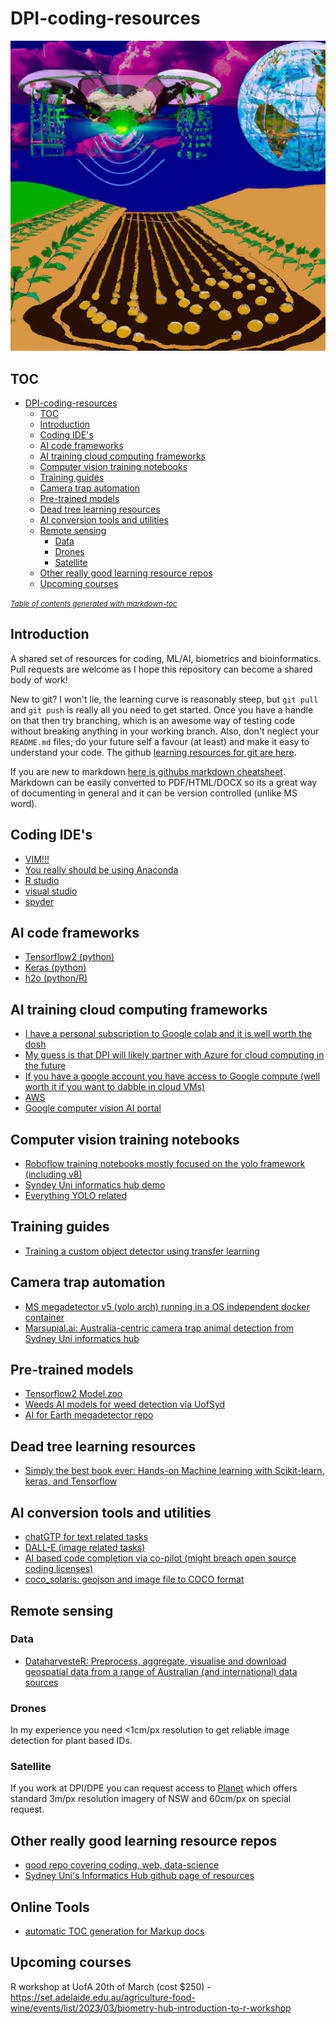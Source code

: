 # DPI-coding-resources

![tmp logo](digital.png)

## TOC  

- [DPI-coding-resources](#dpi-coding-resources)
  * [TOC](#toc)
  * [Introduction](#introduction)
  * [Coding IDE's](#coding-ide-s)
  * [AI code frameworks](#ai-code-frameworks)
  * [AI training cloud computing frameworks](#ai-training-cloud-computing-frameworks)
  * [Computer vision training notebooks](#computer-vision-training-notebooks)
  * [Training guides](#training-guides)
  * [Camera trap automation](#camera-trap-automation)
  * [Pre-trained models](#pre-trained-models)
  * [Dead tree learning resources](#dead-tree-learning-resources)
  * [AI conversion tools and utilities](#ai-conversion-tools-and-utilities)
  * [Remote sensing](#remote-sensing)
    + [Data](#data)
    + [Drones](#drones)
    + [Satellite](#satellite)
  * [Other really good learning resource repos](#other-really-good-learning-resource-repos)
  * [Upcoming courses](#upcoming-courses)

<small><i><a href='http://ecotrust-canada.github.io/markdown-toc/'>Table of contents generated with markdown-toc</a></i></small>


## Introduction  
A shared set of resources for coding, ML/AI, biometrics and bioinformatics. Pull requests are welcome as I hope this repository can become a shared body of work!   

New to git? I won't lie, the learning curve is reasonably steep, but `git pull` and `git push` is really all you need to get started. Once you have a handle on that then try branching, which is an awesome way of testing code without breaking anything in your working branch. Also, don't neglect your `README.md` files; do your future self a favour (at least) and make it easy to understand your code. The github [learning resources for git are here](https://github.com/git-guides).  

If you are new to markdown [here is githubs markdown cheatsheet](https://github.com/adam-p/markdown-here/wiki/Markdown-Cheatsheet). Markdown can be easily converted to PDF/HTML/DOCX so its a great way of documenting in general and it can be version controlled (unlike MS word).     


## Coding IDE's    
- [VIM!!!](https://www.vim.org/)
- [You really should be using Anaconda](https://www.anaconda.com/products/distribution)
- [R studio](https://en.wikipedia.org/wiki/RStudio)
- [visual studio](https://code.visualstudio.com/)
- [spyder](https://www.spyder-ide.org/)

## AI code frameworks  
- [Tensorflow2 (python)](https://www.tensorflow.org/tutorials/quickstart/beginner)
- [Keras (python)](https://keras.io/)
- [h2o (python/R)](https://h2o.ai/)

## AI training cloud computing frameworks  
- [I have a personal subscription to Google colab and it is well worth the dosh](https://colab.research.google.com/)
- [My guess is that DPI will likely partner with Azure for cloud computing in the future](https://azure.microsoft.com/en-au)
- [If you have a google account you have access to Google compute (well worth it if you want to dabble in cloud VMs)](https://cloud.google.com/compute)
- [AWS](https://aws.amazon.com/free/?trk=f181118c-0869-454a-84d2-63d0cf7146e3&sc_channel=ps&s_kwcid=AL!4422!3!638125895456!e!!g!!aws&ef_id=Cj0KCQiA8aOeBhCWARIsANRFrQHlHuQEGtcbEhbitpeLgPixLBLXlilRFYkeC998yq7ExTsAC1jT-U8aAp0pEALw_wcB:G:s&s_kwcid=AL!4422!3!638125895456!e!!g!!aws&all-free-tier.sort-by=item.additionalFields.SortRank&all-free-tier.sort-order=asc&awsf.Free%20Tier%20Types=*all&awsf.Free%20Tier%20Categories=*all)
- [Google computer vision AI portal](https://cloud.google.com/vision/)

## Computer vision training notebooks  
- [Roboflow training notebooks mostly focused on the yolo framework (including v8)](https://github.com/roboflow/notebooks)
- [Syndey Uni informatics hub demo](https://github.com/Sydney-Informatics-Hub/cv-demo)
- [Everything YOLO related](https://github.com/hlydecker/yolov5)


## Training guides  
- [Training a custom object detector using transfer learning](https://tensorflow-object-detection-api-tutorial.readthedocs.io/en/latest/training.html)

## Camera trap automation  
- [MS megadetector v5 (yolo arch) running in a OS independent docker container](https://github.com/Sydney-Informatics-Hub/megadetector-contained)
- [Marsupial.ai: Australia-centric camera trap animal detection from Sydney Uni informatics hub](https://github.com/Sydney-Informatics-Hub/marsupial)

## Pre-trained models  
- [Tensorflow2 Model zoo](https://github.com/tensorflow/models/blob/master/research/object_detection/g3doc/tf2_detection_zoo.md)
- [Weeds AI models for weed detection via UofSyd](https://github.com/hlydecker/Weed-AI)
- [AI for Earth megadetector repo](https://github.com/hlydecker/CameraTraps)

## Dead tree learning resources  
- [Simply the best book ever: Hands-on Machine learning with Scikit-learn, keras, and Tensorflow](https://www.amazon.com.au/Hands-Machine-Learning-Scikit-Learn-TensorFlow/dp/1492032646/ref=asc_df_1492032646/?tag=googleshopdsk-22&linkCode=df0&hvadid=341743255824&hvpos=&hvnetw=g&hvrand=6660020724196997058&hvpone=&hvptwo=&hvqmt=&hvdev=c&hvdvcmdl=&hvlocint=&hvlocphy=1000286&hvtargid=pla-523968811896&psc=1)

## AI conversion tools and utilities  
- [chatGTP for text related tasks](https://openai.com/blog/chatgpt/)
- [DALL-E (image related tasks)](https://openai.com/blog/dall-e/)
- [AI based code completion via co-pilot (might breach open source coding licenses)](https://github.com/features/copilot)
- [coco_solaris: geojson and image file to COCO format](https://github.com/Sydney-Informatics-Hub/coco_solaris)

## Remote sensing   

### Data  
- [DataharvesteR: Preprocess, aggregate, visualise and download geospatial data from a range of Australian (and international) data sources](https://github.com/Sydney-Informatics-Hub/dataharvester)
### Drones  
In my experience you need <1cm/px resolution to get reliable image detection for plant based IDs.  

### Satellite   
If you work at DPI/DPE you can request access to [Planet](https://www.planet.com/) which offers standard 3m/px resolution imagery of NSW and 60cm/px on special request.  

## Other really good learning resource repos
- [good repo covering coding, web, data-science](https://github.com/lauragift21/awesome-learning-resources)
- [Sydney Uni's Informatics Hub github page of resources](https://github.com/Sydney-Informatics-Hub)

## Online Tools
- [automatic TOC generation for Markup docs](https://ecotrust-canada.github.io/markdown-toc/)

## Upcoming courses
R workshop at UofA 20th of March (cost $250) - https://set.adelaide.edu.au/agriculture-food-wine/events/list/2023/03/biometry-hub-introduction-to-r-workshop
